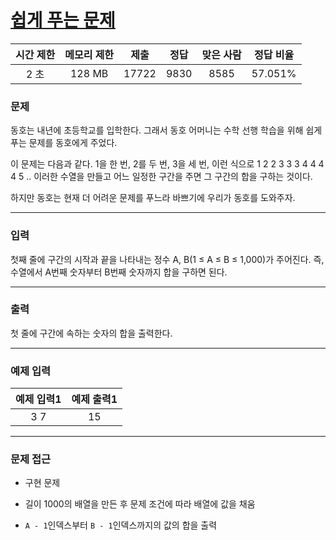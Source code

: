 # [쉽게 푸는 문제](https://www.acmicpc.net/problem/1292)

<div align = center>

| 시간 제한 | 메모리 제한 | 제출  | 정답  | 맞은 사람 | 정답 비율 |
| :-------: | :---------: | :---: | :---: | :-------: | :-------: |
|   2 초    |   128 MB    | 17722 | 9830  |   8585    |  57.051%  |

</div>

### 문제

동호는 내년에 초등학교를 입학한다. 그래서 동호 어머니는 수학 선행 학습을 위해 쉽게 푸는 문제를 동호에게 주었다.

이 문제는 다음과 같다. 1을 한 번, 2를 두 번, 3을 세 번, 이런 식으로 1 2 2 3 3 3 4 4 4 4 5 .. 이러한 수열을 만들고 어느 일정한 구간을 주면 그 구간의 합을 구하는 것이다.

하지만 동호는 현재 더 어려운 문제를 푸느라 바쁘기에 우리가 동호를 도와주자.

---

### 입력

첫째 줄에 구간의 시작과 끝을 나타내는 정수 A, B(1 ≤ A ≤ B ≤ 1,000)가 주어진다. 즉, 수열에서 A번째 숫자부터 B번째 숫자까지 합을 구하면 된다.

---

### 출력

첫 줄에 구간에 속하는 숫자의 합을 출력한다.

---

### 예제 입력

| 예제 입력1 | 예제 출력1 |
| :--------: | :--------: |
|    3 7     |     15     |

---

### 문제 접근

  - 구현 문제

  - 길이 1000의 배열을 만든 후 문제 조건에 따라 배열에 값을 채움

  - `A - 1`인덱스부터 `B - 1`인덱스까지의 값의 합을 출력
